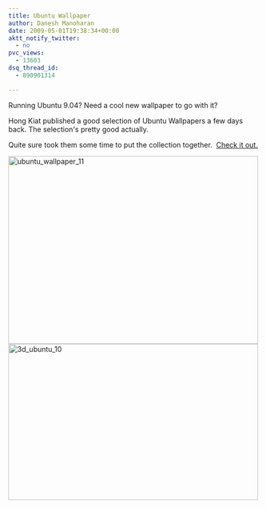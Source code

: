 ```yaml
---
title: Ubuntu Wallpaper
author: Danesh Manoharan
date: 2009-05-01T19:38:34+00:00
aktt_notify_twitter:
  - no
pvc_views:
  - 13603
dsq_thread_id:
  - 890901314

---
```

Running Ubuntu 9.04? Need a cool new wallpaper to go with it?

Hong Kiat published a good selection of Ubuntu Wallpapers a few days back. The selection's pretty good actually.

Quite sure took them some time to put the collection together.  [Check it out.][1]

<img loading="lazy" class="alignnone size-full wp-image-1435" title="ubuntu_wallpaper_11" src="/wp-content/uploads/2009/05/ubuntu_wallpaper_11.jpg" alt="ubuntu_wallpaper_11" width="500" height="375" /> 

<img loading="lazy" class="alignnone size-full wp-image-1434" title="3d_ubuntu_10" src="/wp-content/uploads/2009/05/3d_ubuntu_10.jpg" alt="3d_ubuntu_10" width="500" height="312" />

 [1]: http://www.hongkiat.com/blog/60-most-execellent-ubuntu-wallpapers/